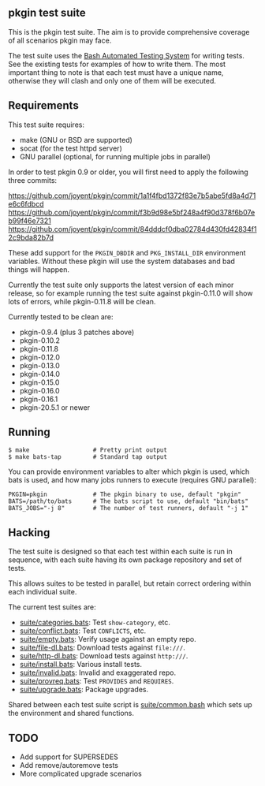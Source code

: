 ## pkgin test suite

This is the pkgin test suite.  The aim is to provide comprehensive coverage of
all scenarios pkgin may face.

The test suite uses the [Bash Automated Testing
System](https://github.com/sstephenson/bats) for writing tests.  See the
existing tests for examples of how to write them.  The most important thing to
note is that each test must have a unique name, otherwise they will clash and
only one of them will be executed.

## Requirements

This test suite requires:

* make (GNU or BSD are supported)
* socat (for the test httpd server)
* GNU parallel (optional, for running multiple jobs in parallel)

In order to test pkgin 0.9 or older, you will first need to apply the
following three commits:

https://github.com/joyent/pkgin/commit/1a1f4fbd1372f83e7b5abe5fd8a4d71e6c6fdbcd
https://github.com/joyent/pkgin/commit/f3b9d98e5bf248a4f90d378f6b07eb99f46e7321
https://github.com/joyent/pkgin/commit/84dddcf0dba02784d430fd42834f12c9bda82b7d

These add support for the `PKGIN_DBDIR` and `PKG_INSTALL_DIR` environment
variables.  Without these pkgin will use the system databases and bad things
will happen.

Currently the test suite only supports the latest version of each minor
release, so for example running the test suite against pkgin-0.11.0 will show
lots of errors, while pkgin-0.11.8 will be clean.

Currently tested to be clean are:

 * pkgin-0.9.4 (plus 3 patches above)
 * pkgin-0.10.2
 * pkgin-0.11.8
 * pkgin-0.12.0
 * pkgin-0.13.0
 * pkgin-0.14.0
 * pkgin-0.15.0
 * pkgin-0.16.0
 * pkgin-0.16.1
 * pkgin-20.5.1 or newer

## Running

```console
$ make                  # Pretty print output
$ make bats-tap         # Standard tap output
```

You can provide environment variables to alter which pkgin is used, which bats
is used, and how many jobs runners to execute (requires GNU parallel):

```
PKGIN=pkgin             # The pkgin binary to use, default "pkgin"
BATS=/path/to/bats      # The bats script to use, default "bin/bats"
BATS_JOBS="-j 8"        # The number of test runners, default "-j 1"
```

## Hacking

The test suite is designed so that each test within each suite is run in
sequence, with each suite having its own package repository and set of tests.

This allows suites to be tested in parallel, but retain correct ordering within
each individual suite.

The current test suites are:

* [suite/categories.bats](suite/categories.bats): Test `show-category`, etc.
* [suite/conflict.bats](suite/conflict.bats): Test `CONFLICTS`, etc.
* [suite/empty.bats](suite/empty.bats): Verify usage against an empty repo.
* [suite/file-dl.bats](suite/file-dl.bats): Download tests against `file:///`.
* [suite/http-dl.bats](suite/http-dl.bats): Download tests against `http:///`.
* [suite/install.bats](suite/install.bats): Various install tests.
* [suite/invalid.bats](suite/invalid.bats): Invalid and exaggerated repo.
* [suite/provreq.bats](suite/provreq.bats): Test `PROVIDES` and `REQUIRES`.
* [suite/upgrade.bats](suite/upgrade.bats): Package upgrades.

Shared between each test suite script is [suite/common.bash](suite/common.bash)
which sets up the environment and shared functions.

## TODO

* Add support for SUPERSEDES
* Add remove/autoremove tests
* More complicated upgrade scenarios
